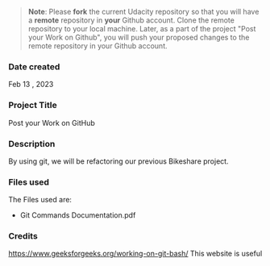 >**Note**: Please **fork** the current Udacity repository so that you will have a **remote** repository in **your** Github account. Clone the remote repository to your local machine. Later, as a part of the project "Post your Work on Github", you will push your proposed changes to the remote repository in your Github account.

### Date created
Feb 13 , 2023

### Project Title
Post your Work on GitHub

### Description
By using git, we will be refactoring our previous Bikeshare project.

### Files used
The Files used are:

- Git Commands Documentation.pdf

### Credits
https://www.geeksforgeeks.org/working-on-git-bash/
This website is useful 
